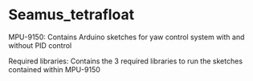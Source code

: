 # Seamus_tetrafloat

MPU-9150: Contains Arduino sketches for yaw control system with and without PID control

Required libraries: Contains the 3 required libraries to run the sketches contained within MPU-9150

